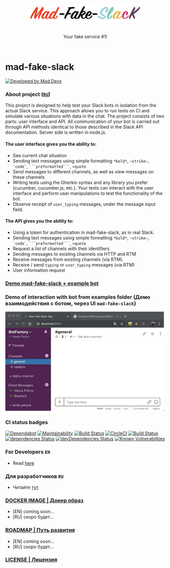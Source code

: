 <div align="center">
    <br>
    <br>
    <img width="360" src="docs/images/logo.png" alt="mad-fake-slack">
    <br>
    <br>
    <p align="center">Your fake service #1!</p>
    <br>
</div>

# mad-fake-slack

[![Developed by Mad Devs](https://mdbadge.glitch.me/badge.svg?theme=red-white)](https://maddevs.io)

### About project ([`RU`](docs/ABOUT_RU.md))
This project is designed to help test your Slack bots in isolation from the actual Slack service. This approach allows you to run tests on CI and simulate various situations with data in the chat.
The project consists of two parts: user interface and API.
All communication of your bot is carried out through API methods identical to those described in the Slack API documentation. Server side is written in node.js.

#### The user interface gives you the ability to:
* See current chat situation
* Sending text messages using simple formatting `*bold*`, `~strike~`, ``` `code` ```, ` ```preformatted``` `, `>quote`
* Send messages to different channels, as well as view messages on these channels
* Writing tests using the Gherkin syntax and any library you prefer (cucumber, cucumber.js, etc.). Your tests can interact with the user interface and perform user manipulations to test the functionality of the bot.
* Observe receipt of `user_typing` messages, under the message input field.

#### The API gives you the ability to:
* Using a token for authentication in mad-fake-slack, as in real Slack.
* Sending text messages using simple formatting `*bold*`, `~strike~`, ``` `code` ```, ` ```preformatted``` `, `>quote`
* Request a list of channels with their identifiers
* Sending messages to existing channels via HTTP and RTM
* Receive messages from existing channels (via RTM).
* Receive / send `typing` or `user_typing` messages (via RTM)
* User information request

### [Demo mad-fake-slack + example bot](https://mad-fake-slack.glitch.me)

### Demo of interaction with bot from examples folder (Демо взаимодействия с ботом, через UI `mad-fake-slack`)
<img src="docs/images/demo.gif" width="500px"/>

### CI status badges
[![Dependabot](https://badgen.net/badge/Dependabot/enabled/blue?icon=dependabot)](https://dependabot.com/)
[![Maintainability](https://api.codeclimate.com/v1/badges/684a8d656c2148c12850/maintainability)](https://codeclimate.com/github/maddevsio/mad-fake-slack/maintainability)
[![Build Status](https://api.cirrus-ci.com/github/maddevsio/mad-fake-slack.svg)](https://cirrus-ci.com/github/maddevsio/mad-fake-slack)
[![CircleCI](https://circleci.com/gh/maddevsio/mad-fake-slack.svg?style=svg)](https://circleci.com/gh/maddevsio/mad-fake-slack)
[![Build Status](https://travis-ci.org/maddevsio/mad-fake-slack.svg?branch=master)](https://travis-ci.org/maddevsio/mad-fake-slack)
[![dependencies Status](https://david-dm.org/maddevsio/mad-fake-slack.svg)](https://david-dm.org/maddevsio/mad-fake-slack)
[![devDependencies Status](https://david-dm.org/maddevsio/mad-fake-slack/dev-status.svg)](https://david-dm.org/maddevsio/mad-fake-slack?type=dev)
[![Known Vulnerabilities](https://snyk.io/test/github/maddevsio/mad-fake-slack/badge.svg)](https://snyk.io/test/github/maddevsio/mad-fake-slack)

### For Developers `EN`
* Read [here](docs/FOR_DEVELOPERS_EN.md)

### Для разработчиков `RU`
* Читайте [тут](docs/FOR_DEVELOPERS_RU.md)

### [DOCKER IMAGE | Докер образ](docs/DOCKER.md)
* [EN] coming soon... 
* [RU] скоро будет...

### [ROADMAP | Путь развития](docs/ROADMAP.md) 
* [EN] coming soon... 
* [RU] скоро будет...

### [LICENSE | Лицензия](LICENSE)
